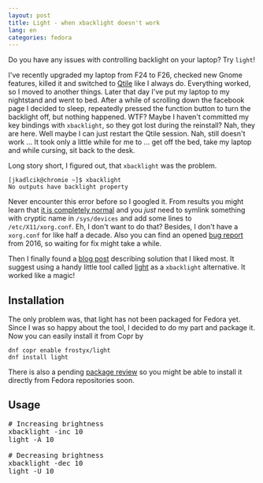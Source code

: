 ```yaml
---
layout: post
title: Light - when xbacklight doesn't work
lang: en
categories: fedora
---
```


Do you have any issues with controlling backlight on your laptop? Try `light`!

I've recently upgraded my laptop from F24 to F26, checked new Gnome features, killed it and switched to [Qtile](http://www.qtile.org/) like I always do. Everything worked, so I moved to another things. Later that day I've put my laptop to my nightstand and went to bed. After a while of scrolling down the facebook page I decided to sleep, repeatedly pressed the function button to turn the backlight off, but nothing happened. WTF? Maybe I haven't committed my key bindings with `xbacklight`, so they got lost during the reinstall? Nah, they are here. Well maybe I can just restart the Qtile session. Nah, still doesn't work ... It took only a little while for me to ... get off the bed, take my laptop and while cursing, sit back to the desk.


Long story short, I figured out, that `xbacklight` was the problem.

    [jkadlcik@chromie ~]$ xbacklight
    No outputs have backlight property

Never encounter this error before so I googled it. From results you might learn that [it is completely normal](https://askubuntu.com/questions/715306/xbacklight-no-outputs-have-backlight-property-no-sys-class-backlight-folder) and you *just* need to symlink something with cryptic name in `/sys/devices` and add some lines to `/etc/X11/xorg.conf`. Eh, I don't want to do that? Besides, I don't have a `xorg.conf` for like half a decade. Also you can find an opened [bug report](https://bugzilla.redhat.com/show_bug.cgi?id=1354662) from 2016, so waiting for fix might take a while.

Then I finally found a [blog post](https://cialu.net/brightness-control-not-work-i3wm/) describing solution that I liked most. It suggest using a handy little tool called [light](http://haikarainen.github.io/light/) as a `xbacklight` alternative. It worked like a magic!

## Installation

The only problem was, that light has not been packaged for Fedora yet. Since I was so happy about the tool, I decided to do my part and package it. Now you can easily install it from Copr by

    dnf copr enable frostyx/light
    dnf install light

There is also a pending [package review](https://bugzilla.redhat.com/show_bug.cgi?id=1481416) so you might be able to install it directly from Fedora repositories soon.

## Usage

<pre class="prettyprint">
# Increasing brightness
xbacklight -inc 10
light -A 10

# Decreasing brightness
xbacklight -dec 10
light -U 10
</pre>
